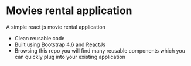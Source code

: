 # Movies rental application
A simple react js movie rental application
- Clean reusable code
- Built using Bootstrap 4.6 and ReactJs
- Browsing this repo you will find many reusable components which you can quickly plug into your existing application
